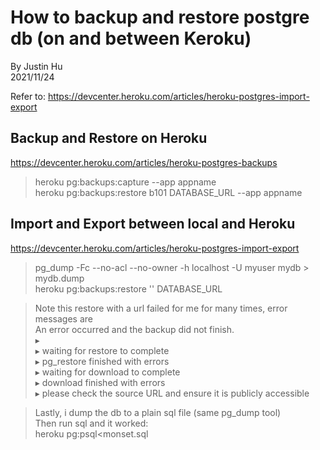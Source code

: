 # How to backup and restore postgre db (on and between Keroku)

By Justin Hu   
2021/11/24

Refer to: https://devcenter.heroku.com/articles/heroku-postgres-import-export

## Backup and Restore on Heroku
https://devcenter.heroku.com/articles/heroku-postgres-backups   

>heroku pg:backups:capture --app appname    
> heroku pg:backups:restore b101 DATABASE_URL --app appname    


## Import and Export between local and Heroku
https://devcenter.heroku.com/articles/heroku-postgres-import-export

> pg_dump -Fc --no-acl --no-owner -h localhost -U myuser mydb > mydb.dump   
> heroku pg:backups:restore '<SIGNED URL>' DATABASE_URL   

> Note this restore with a url failed for me for many times, error messages are    
> An error occurred and the backup did not finish.   
 ▸    
 ▸    waiting for restore to complete   
 ▸    pg_restore finished with errors   
 ▸    waiting for download to complete  
 ▸    download finished with errors   
 ▸    please check the source URL and ensure it is publicly accessible   



> Lastly, i dump the db to a plain sql file (same pg_dump tool)   
> Then run sql and it worked:   
> heroku pg:psql<monset.sql



